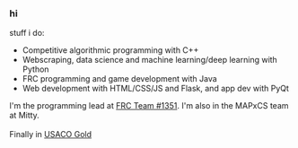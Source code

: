 ### hi

stuff i do:
- Competitive algorithmic programming with C++
- Webscraping, data science and machine learning/deep learning with Python
- FRC programming and game development with Java
- Web development with HTML/CSS/JS and Flask, and app dev with PyQt

I'm the programming lead at [FRC Team #1351](https://www.amhsrobotics.com/). I'm also in the MAPxCS team at Mitty.<br><br>
Finally in [USACO Gold](https://github.com/AndyLi23/usaco)<br>
